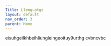 ```yaml
---
Title: Llenguatge
layout: default
nav_order: 3
parent: Home
---
```

eisuhgeilkhbeihliuhgleingeoituy9urthg
cvbncvbc
